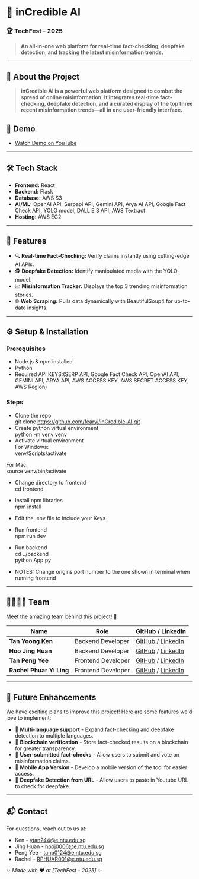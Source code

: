 # 🚀 inCredible AI

### 🏆 TechFest - 2025

> **An all-in-one web platform for real-time fact-checking, deepfake detection, and tracking the latest misinformation trends.**

---

## 🎯 About the Project
> **inCredible AI is a powerful web platform designed to combat the spread of online misinformation. It integrates real-time fact-checking, deepfake detection, and a curated display of the top three recent misinformation trends—all in one user-friendly interface.**

## 🎥 Demo
- [Watch Demo on YouTube](https://youtube.com/xxx)

---

## 🛠 Tech Stack

- **Frontend:** React
- **Backend:** Flask
- **Database:** AWS S3
- **AI/ML:** OpenAI API, Serpapi API, Gemini API, Arya AI API, Google Fact Check API, YOLO model, DALL E 3 API, AWS Textract
- **Hosting:** AWS EC2

---

## 🚀 Features
- 🔍 **Real-time Fact-Checking:** Verify claims instantly using cutting-edge AI APIs.  
- 🕵️ **Deepfake Detection:** Identify manipulated media with the YOLO model.  
- 📈 **Misinformation Tracker:** Displays the top 3 trending misinformation stories.  
- 🌐 **Web Scraping:** Pulls data dynamically with BeautifulSoup4 for up-to-date insights.
---

## ⚙️ Setup & Installation

### Prerequisites
- Node.js & npm installed
- Python 
- Required API KEYS:(SERP API, Google Fact Check API, OpenAI API, GEMINI API, ARYA API, AWS ACCESS KEY, AWS SECRET ACCESS KEY, AWS Region)


### Steps
- Clone the repo \
git clone https://github.com/fearyj/inCredible-AI.git
- Create python virtual environment \
python -m venv venv
- Activate virtual environment \
For Windows: \
venv/Scripts/activate 

For Mac: \
source venv/bin/activate

- Change directory to frontend \
cd frontend 
- Install npm libraries \
npm install 

- Edit the .env file to include your Keys

- Run frontend \
npm run dev

- Run backend \
cd ../backend \
python App.py

- NOTES: Change origins port number to the one shown in terminal when running frontend 
---

## 👨‍👩‍👧‍👦 Team
Meet the amazing team behind this project! 🎉

| Name        | Role                 | GitHub / LinkedIn |
|------------|----------------------|-------------------|
| **Tan Yoong Ken** | Backend Developer| [GitHub](https://github.com/fearyj) / [LinkedIn](https://www.linkedin.com/in/tan-yoong-ken-972a65252/) |
| **Hoo Jing Huan** | Backend Developer | [GitHub](https://github.com/JingHuan921) / [LinkedIn](https://www.linkedin.com/in/jing-huan-hoo-882971141/) |
| **Tan Peng Yee** | Frontend Developer | [GitHub](https://github.com/RustySooty) / [LinkedIn](https://www.linkedin.com/in/pengyeetan/) |
| **Rachel Phuar Yi Ling** | Frontend Developer| [GitHub](https://github.com/rxxchel) / [LinkedIn](https://www.linkedin.com/in/rachel-p-8002b2221/) |
---

## 🚀 Future Enhancements
We have exciting plans to improve this project! Here are some features we'd love to implement:

- 🔹 **Multi-language support** - Expand fact-checking and deepfake detection to multiple languages.
- 🔹 **Blockchain verification** - Store fact-checked results on a blockchain for greater transparency.
- 🔹 **User-submitted fact-checks** - Allow users to submit and vote on misinformation claims.
- 🔹 **Mobile App Version** - Develop a mobile version of the tool for easier access.
- 🔹 **Deepfake Detection from URL** - Allow users to paste in Youtube URL to check for deepfake.

---

## 📬 Contact
For questions, reach out to us at:
- Ken - ytan244@e.ntu.edu.sg
- Jing Huan - hooj0006@e.ntu.edu.sg
- Peng Yee - tanp0124@e.ntu.edu.sg
- Rachel - RPHUAR001@e.ntu.edu.sg

✨ *Made with ❤️ at [TechFest - 2025]* ✨
